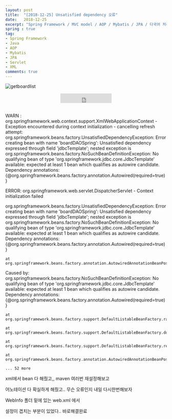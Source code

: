 ```yaml
---
layout: post
title:  "[2018-12-25] Unsatisfied dependency 오류"
date:   2018-12-25
excerpt: "Spring Framework / MVC model / AOP / Mybatis / JPA / 다국어 처리 / "
spring : true
tag:
- Spring Framework
- Java
- AOP
- Mybatis
- JPA
- Servlet
- XML
comments: true
---
```


![getboardlist](https://user-images.githubusercontent.com/19748922/50945964-97941080-14da-11e9-8b18-1d8d1dffd497.JPG)
    
<center>

<iframe src="https://ghbtns.com/github-btn.html?user=hamyongjae&repo=SpringQuickStarter&type=watch&count=true&size=large&v=2" frameborder="0" scrolling="0" width="160px" height="30px"></iframe>
</center>

<br />

WARN : org.springframework.web.context.support.XmlWebApplicationContext - Exception encountered during context initialization - cancelling refresh attempt: org.springframework.beans.factory.UnsatisfiedDependencyException: Error creating bean with name 'boardDAOSpring': Unsatisfied dependency expressed through field 'jdbcTemplate'; nested exception is org.springframework.beans.factory.NoSuchBeanDefinitionException: No qualifying bean of type 'org.springframework.jdbc.core.JdbcTemplate' available: expected at least 1 bean which qualifies as autowire candidate. Dependency annotations: {@org.springframework.beans.factory.annotation.Autowired(required=true)}

ERROR: org.springframework.web.servlet.DispatcherServlet - Context initialization failed

org.springframework.beans.factory.UnsatisfiedDependencyException: Error creating bean with name 'boardDAOSpring': Unsatisfied dependency expressed through field 'jdbcTemplate'; nested exception is org.springframework.beans.factory.NoSuchBeanDefinitionException: No qualifying bean of type 'org.springframework.jdbc.core.JdbcTemplate' available: expected at least 1 bean which qualifies as autowire candidate. Dependency annotations: {@org.springframework.beans.factory.annotation.Autowired(required=true)}

	at org.springframework.beans.factory.annotation.AutowiredAnnotationBeanPostProcessor$AutowiredFieldElement.inject(AutowiredAnnotationBeanPostProcessor.java:596)


Caused by: org.springframework.beans.factory.NoSuchBeanDefinitionException: No qualifying bean of type 'org.springframework.jdbc.core.JdbcTemplate' available: expected at least 1 bean which qualifies as autowire candidate. Dependency annotations: {@org.springframework.beans.factory.annotation.Autowired(required=true)}

	at org.springframework.beans.factory.support.DefaultListableBeanFactory.raiseNoMatchingBeanFound(DefaultListableBeanFactory.java:1644)

	at org.springframework.beans.factory.support.DefaultListableBeanFactory.doResolveDependency(DefaultListableBeanFactory.java:1203)

	at org.springframework.beans.factory.support.DefaultListableBeanFactory.resolveDependency(DefaultListableBeanFactory.java:1164)

	at org.springframework.beans.factory.annotation.AutowiredAnnotationBeanPostProcessor$AutowiredFieldElement.inject(AutowiredAnnotationBeanPostProcessor.java:593)

	... 52 more





xml에서 bean 다 해줬고,, maven 여러번 재설정해보고

어노테이션 다 확실하게 해줬고.. 무슨 오류인지 내일 다시한번해보자



>>>

WebInfo 폴더 밑에 있는 web.xml 에서



설정이 겹치는 부분이 있었다.. 바로해결완료

